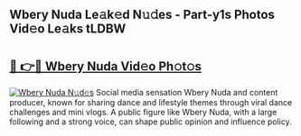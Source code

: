 ## Wbery Nuda Le𝚊k𝚎d N𝚞𝚍es - Part-y1s Photos Vid𝚎o Le𝚊ks tLDBW

# <h2><a href="http://fbeboi.evod.top/?m=Wbery+Nuda">🔗 👉🔴 Wbery Nuda Vid𝚎o Ph𝚘t𝚘s</a></h2>

[![Wbery Nuda N𝚞d𝚎s](https://i.imgur.com/8V9OHl7.gif)](http://fbeboi.evod.top/?m=Wbery+Nuda)
Social media sensation Wbery Nuda and content producer, known for sharing dance and lifestyle themes through viral dance challenges and mini vlogs. A public figure like Wbery Nuda, with a large following and a strong voice, can shape public opinion and influence policy. 
